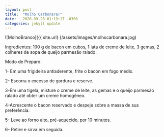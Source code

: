 ```yaml
---
layout: post
title:  "Molho Carbonara!"
date:   2020-09-28 01:19:17 -0300
categories: jekyll update
---
```

![MolhoBranco]({{ site.url} }/assets/images/molhocarbonara.jpg)

Ingredientes:
100 g de bacon em cubos,
1 lata de creme de leite,
3 gemas,
2 colheres de sopa de queijo parmesão ralado.

Modo de Preparo:

1- Em uma frigideira antiaderente, frite o bacon em fogo médio.

2- Escorra o excesso de gordura e reserve.

3-Em uma tigela, misture o creme de leite, as gemas e o queijo parmesão ralado até obter um creme homogêneo.

4-Acrescente o bacon reservado e despeje sobre a massa de sua preferência.

5- Leve ao forno alto, pré-aquecido, por 10 minutos.

6- Retire e sirva em seguida.
